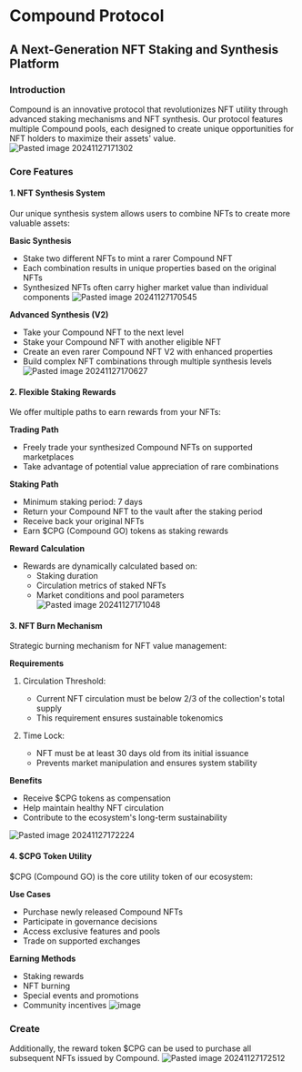 # Compound Protocol
## A Next-Generation NFT Staking and Synthesis Platform

### Introduction
Compound is an innovative protocol that revolutionizes NFT utility through advanced staking mechanisms and NFT synthesis. Our protocol features multiple Compound pools, each designed to create unique opportunities for NFT holders to maximize their assets' value.
![Pasted image 20241127171302](https://github.com/user-attachments/assets/cb46edf6-3592-4670-9149-6537ba17c370)


### Core Features

#### 1. NFT Synthesis System
Our unique synthesis system allows users to combine NFTs to create more valuable assets:

**Basic Synthesis**
- Stake two different NFTs to mint a rarer Compound NFT
- Each combination results in unique properties based on the original NFTs
- Synthesized NFTs often carry higher market value than individual components
![Pasted image 20241127170545](https://github.com/user-attachments/assets/359e7182-95b4-4c09-ab3c-73fa20e50426)


**Advanced Synthesis (V2)**
- Take your Compound NFT to the next level
- Stake your Compound NFT with another eligible NFT
- Create an even rarer Compound NFT V2 with enhanced properties
- Build complex NFT combinations through multiple synthesis levels
![Pasted image 20241127170627](https://github.com/user-attachments/assets/b4e61c2d-9c84-4be9-bce7-b501c27e9ccb)

#### 2. Flexible Staking Rewards
We offer multiple paths to earn rewards from your NFTs:

**Trading Path**
- Freely trade your synthesized Compound NFTs on supported marketplaces
- Take advantage of potential value appreciation of rare combinations

**Staking Path**
- Minimum staking period: 7 days
- Return your Compound NFT to the vault after the staking period
- Receive back your original NFTs
- Earn $CPG (Compound GO) tokens as staking rewards

**Reward Calculation**
- Rewards are dynamically calculated based on:
  - Staking duration
  - Circulation metrics of staked NFTs
  - Market conditions and pool parameters
![Pasted image 20241127171048](https://github.com/user-attachments/assets/1ea8bb24-654d-4016-ab55-f309ce3c3f6d)


#### 3. NFT Burn Mechanism
Strategic burning mechanism for NFT value management:

**Requirements**
1. Circulation Threshold:
   - Current NFT circulation must be below 2/3 of the collection's total supply
   - This requirement ensures sustainable tokenomics
   
2. Time Lock:
   - NFT must be at least 30 days old from its initial issuance
   - Prevents market manipulation and ensures system stability

**Benefits**
- Receive $CPG tokens as compensation
- Help maintain healthy NFT circulation
- Contribute to the ecosystem's long-term sustainability

![Pasted image 20241127172224](https://github.com/user-attachments/assets/c6d47c1c-c488-4a1e-b3bd-34ea787a1f0e)

#### 4. $CPG Token Utility
$CPG (Compound GO) is the core utility token of our ecosystem:

**Use Cases**
- Purchase newly released Compound NFTs
- Participate in governance decisions
- Access exclusive features and pools
- Trade on supported exchanges

**Earning Methods**
- Staking rewards
- NFT burning
- Special events and promotions
- Community incentives
![image](https://github.com/user-attachments/assets/8e6f81ba-7360-455d-9aa6-125aee2608f7)


### Create
Additionally, the reward token $CPG can be used to purchase all subsequent NFTs issued by Compound.
![Pasted image 20241127172512](https://github.com/user-attachments/assets/e7ecad50-dba5-4fdd-927c-1fa20c8ff580)

